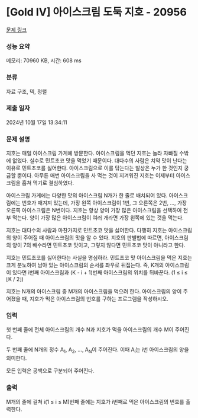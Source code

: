 # [Gold IV] 아이스크림 도둑 지호 - 20956 

[문제 링크](https://www.acmicpc.net/problem/20956) 

### 성능 요약

메모리: 70960 KB, 시간: 608 ms

### 분류

자료 구조, 덱, 정렬

### 제출 일자

2024년 10월 17일 13:34:11

### 문제 설명

<p>지호는 매일 아이스크림 가게에 방문한다. 아이스크림을 먹던 지호는 놀라 자빠질 수밖에 없었다. 실수로 민트초코 맛을 먹었기 때문이다. 대다수의 사람은 치약 맛이 난다는 이유로 민트초코를 싫어한다. 아이스크림으로 이를 닦는다는 발상은 누가 한 것인지 궁금할 뿐이다. 아무튼 매번 아이스크림을 사 먹는 것이 지겨워진 지호는 이제부터 아이스크림을 훔쳐 먹기로 결심하였다.</p>

<p>아이스크림 가게에는 다양한 맛의 아이스크림 N개가 한 줄로 배치되어 있다. 아이스크림에는 번호가 매겨져 있는데, 가장 왼쪽 아이스크림이 1번, 그 오른쪽은 2번, ..., 가장 오른쪽 아이스크림은 N번이다. 지호는 항상 양이 가장 많은 아이스크림을 선택하여 전부 먹는다. 양이 가장 많은 아이스크림이 여러 개라면 가장 왼쪽에 있는 것을 먹는다.</p>

<p>지호는 대다수의 사람과 마찬가지로 민트초코 맛을 싫어한다. 다행히 지호는 아이스크림의 양이 주어질 때 아이스크림의 맛을 알 수 있다. 지호의 판별법에 따르면, 아이스크림의 양이 7의 배수라면 민트초코 맛이고, 그렇지 않다면 민트초코 맛이 아니라고 한다.</p>

<p>지호는 민트초코를 싫어한다는 사실을 명심하라. 민트초코 맛 아이스크림을 먹은 지호는 크게 분노하여 남아 있는 아이스크림의 순서를 좌우로 뒤집는다. 즉, K개의 아이스크림이 있다면 i번째 아이스크림과 (K - i + 1)번째 아이스크림의 위치를 뒤바꾼다. (1 ≤ i ≤ ⌊K / 2⌋)</p>

<p>지호는 N개의 아이스크림 중 M개의 아이스크림을 먹으려 한다. 아이스크림의 양이 주어졌을 때, 지호가 먹은 아이스크림의 번호를 구하는 프로그램을 작성하시오.</p>

### 입력 

 <p>첫 번째 줄에 전체 아이스크림의 개수 N과 지호가 먹을 아이스크림의 개수 M이 주어진다.</p>

<p>두 번째 줄에 N개의 정수 A<sub>1</sub>, A<sub>2</sub>, ..., A<sub>N</sub>이 주어진다. 이때 A<sub>i</sub>는 i번 아이스크림의 양을 의미한다.</p>

<p>모든 입력은 공백으로 구분되어 주어진다.</p>

### 출력 

 <p>M개의 줄에 걸쳐 i(1 ≤ i ≤ M)번째 줄에는 지호가 i번째로 먹은 아이스크림의 번호를 출력한다.</p>

